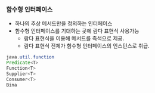 ### 함수형 인터페이스
- 하나의 추상 메서드만을 정의하는 인터페이스
- 함수형 인터페이스를 기대하는 곳에 람다 표현식 사용가능
	- 람다 표현식을 이용해 메서드를 즉석으로 제공. 
	- 람다 표현식 전체가 함수형 인터페이스의 인스턴스로 취급.
```java
java.util.function 
Predicate<T>
Function<T>
Supplier<T>
Consumer<T>
Bina
```